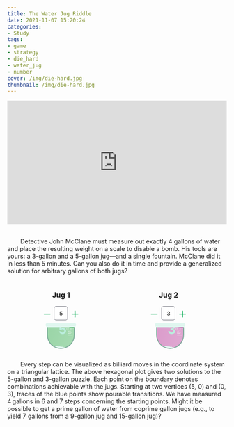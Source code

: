 ```yaml
---
title: The Water Jug Riddle
date: 2021-11-07 15:20:24
categories:
- Study
tags:
- game
- strategy
- die_hard
- water_jug
- number
cover: /img/die-hard.jpg
thumbnail: /img/die-hard.jpg
---
```


<style>
.video-container {
    position: relative;
    padding-bottom: 56.25%; /* 16:9 */
    height: 0;
}
.video-container iframe {
    position: absolute;
    top: 0;
    left: 0;
    width: 100%;
    height: 100%;
}
  
p.num-in {
  font-size: 20px;
  text-align: right;
}
  
.num-block {
	float: left;
	width: 49%;
  padding: 0px;
}

.skin-1 .num-in {
	display: inline-block;
	text-align: center;
	width: 49%;
  }

.skin-1 .num-in span {
	display: inline-block;
    vertical-align: middle;
	width: 20px;
	height: 32px;
	line-height: 32px;
	text-align: center;
	position: relative;
	cursor: pointer;
}

.skin-1 .num-in span.dis:before {
  background-color: #ccc !important;
}

.skin-1 .num-in input {
	display: inline-block;
	width: 32px;
	height: 32px;
	border: 1px solid #6E6F7A;
	border-radius: 5px;
	color: #000;
	text-align: center;
	padding: 0;
}

.skin-1 .num-in span.minus:before {
	content: '';
	position: absolute;
	width: 15px;
	height: 2px;
	background-color: #00A94F;
	top: 50%;
	left: 0;
}

.skin-1 .num-in span.plus:before, .skin-1 .num-in span.plus:after {
	content: '';
	position: absolute;
	right: 0px;
	width: 15px;
	height: 2px;
	background-color: #00A94F;
	top: 50%;
}

.skin-1 .num-in span.plus:after {
	-webkit-transform: rotate(90deg);
	-ms-transform: rotate(90deg);
	-o-transform: rotate(90deg);
	transform: rotate(90deg);
}
  
 .diehard-container {
  width: 49%;
  align-items: center;
  justify-content: center;
  text-align: center;
	 max-width: 1010px;
	 margin: auto;
	 position: relative;
	 z-index: 10;
      display:inline-block;
}
 h2.diehard-gal {
  text-align: center;
	 position: absolute;
	 bottom: 0px;
	 color: #bbeddd;
    font-weight: bold;
	 z-index: 20;
	 font-size: 30px;
	 writing-mode: horizontal-tb;
}
 .diehard-shadow {
	 position: relative;
	 width: 70px;
	 height: 10px;
	 background: #e0f6ef;
	 margin: 5px auto;
	 margin-bottom: 0;
	 padding: 0;
	 top: 0%;
	 left: 0%;
	 border-radius: 30px;
}
 .diehard-bottle {
	 margin: 0 30px 0 30px;
}
 .diehard-box {
  display: inline-block;
	 position: relative;
	 width: 60px;
	 margin: 10px;
	 margin-top: 0;
	 padding: 0;
	 border-left: 2px solid #80ab9d;
	 border-right: 2px solid #80ab9d;
	 border-bottom: 2px solid #80ab9d;
	 border-radius: 0 0 60px 60px;
	 overflow: hidden;
	 color: rgba(255, 255, 255, 0.5);
	 font-size: 14px;
	 text-align: right;
	 writing-mode: vertical-rl;
}
 .diehard-box::after {
	 content: "";
	 position: absolute;
	 bottom: 5%;
	 left: 55%;
	 background: #e0f6ef;
	 width: 300px;
	 height: 320px;
	 border-radius: 40%;
	 box-sizing: border-box;
	 transform: translateX(-50%) rotate(0);
	 animation: wave 4s linear infinite;
}
 .diehard-box::before {
	 content: "";
	 position: absolute;
	 bottom: 5%;
	 left: 55%;
	 background: rgba(255, 255, 255, 0.5);
	 width: 370px;
	 height: 350px;
	 border-radius: 40%;
	 box-sizing: border-box;
	 transform: translateX(-50%) rotate(0);
	 animation: wave 5s linear infinite -5s;
}
 .diehard-box.ee::after {
	 bottom: var(--bottomA);
  }
 .diehard-box.ee::before {
	 bottom: var(--bottomA);
  }
 .diehard-box.ff::after {
	 bottom: var(--bottomB);
  }
 .diehard-box.ff::before {
	 bottom: var(--bottomB);
  }
 .diehard-bobble {
	 position: absolute;
	 background: rgba(255, 255, 255, 0.5);
	 bottom: 120px;
	 left: -10%;
	 width: 20px;
	 height: 5px;
	 border-radius: 10px;
}
 .diehard-bobble::before {
	 content: "";
	 position: absolute;
	 background: rgba(255, 255, 255, 0.5);
	 left: 0;
	 top: 800%;
	 width: 20px;
	 height: 5px;
	 border-radius: 10px;
}
 .diehard-bobble::after {
	 content: "";
	 position: absolute;
	 background: rgba(255, 255, 255, 0.5);
	 left: 0;
	 top: -800%;
	 width: 20px;
	 height: 5px;
	 border-radius: 10px;
}
 .diehard-box.ee {
	 background: linear-gradient(107deg, #27a342, #b2edbf);
	 background-size: 600% 600%;
	 animation: GradientBackground 5s ease infinite;
}
 .diehard-box.ff {
	 background: linear-gradient(107deg, #b0288e, #f0c7e6);
	 background-size: 600% 600%;
	 animation: GradientBackground 5s ease infinite;
}
  
  @keyframes wave {
	 50% {
		 transform: reanslatex(-50%) rotate(0deg);
	}
	 100% {
		 transform: translatex(-50%) rotate(360deg);
	}
}
 @keyframes GradientBackground {
	 0% {
		 background-position: 0% 50%;
	}
	 50% {
		 background-position: 100% 50%;
	}
	 100% {
		 background-position: 0% 50%;
	}
}
</style>

<div class="video-container">
    <iframe width="100%" height="auto" src="https://www.youtube.com/embed/BVtQNK_ZUJg" title="YouTube video player" frameborder="0" allow="accelerometer; autoplay; clipboard-write; encrypted-media; gyroscope; picture-in-picture" allowfullscreen></iframe>
</div>
<br>

<p style="text-indent:30px">
Detective John McClane must measure out exactly 4 gallons of water and place the resulting weight on a scale to disable a bomb. His tools are yours: a 3-gallon and a 5-gallon jug—and a single fountain. McClane did it in less than 5 minutes. Can you also do it in time and provide a generalized solution for arbitrary gallons of both jugs?
</p>


<!-- skin 1 -->
<script>
function changeJug(jugNum, delta) {
  let jug = document.getElementById("jug"+jugNum);
  let newVal = parseInt(jug.value) + delta;
  if (newVal < 1 || newVal > 15) return;
  jug.value = newVal;
  if (jugNum == 1) init(newVal, -1);
  else init(-1, newVal);
}
</script>

<div class="num-block skin-1" style="text-align:center;">
  <h3><b>Jug 1</b></h3>
  <div class="num-in">
    <span class="minus" onclick="changeJug(1,-1)"></span>
    <input class="in-num" id="jug1" type="text" value="5" readonly="" />
    <span class="plus" onclick="changeJug(1,+1)"></span>
  </div>
  
</div>
  
<div class="num-block skin-1" style="text-align:center;">
  <h3><b>Jug 2</b></h3>
  <div class="num-in">
    <span class="minus" onclick="changeJug(2,-1)"></span>
    <input class="in-num" id="jug2" type="text" value="3" readonly="" />
    <span class="plus" onclick="changeJug(2,+1)"></span>
  </div>
</div>
  
  
  <div class="diehard-container">
    <div class="diehard-bottle">
      <div class="diehard-shadow ee"></div>
      <div class="diehard-box ee" id="bottle1">gal&emsp;&emsp;
        <div class="diehard-bobble"></div>
        <h2 class="diehard-gal">5</h2>
      </div>
    </div>
  
  </div>
  <div class="diehard-container">
    <div class="diehard-bottle">
      <div class="diehard-shadow ff"></div>
      <div class="diehard-box ff" id="bottle2">gal&emsp;&emsp;
        <div class="diehard-bobble"></div>
        <h2 class="diehard-gal">3</h2>
      </div>
    </div>
  </div>

<canvas id="die-hard"></canvas>
<script src="/js/die-hard.js"></script>
  
<p style="text-indent:30px">
Every step can be visualized as billiard moves in the coordinate system on a triangular lattice. The above hexagonal plot gives two solutions to the 5-gallon and 3-gallon puzzle. Each point on the boundary denotes combinations achievable with the jugs. Starting at two vertices (5, 0) and (0, 3), traces of the blue points show pourable transitions. We have measured 4 gallons in 6 and 7 steps concerning the starting points. Might it be possible to get a prime gallon of water from coprime gallon jugs (e.g., to yield 7 gallons from a 9-gallon jug and 15-gallon jug)?
</p>